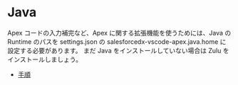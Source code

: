 # Java

Apex コードの入力補完など、Apex に関する拡張機能を使うためには、Java の Runtime のパスを settings.json の salesforcedx-vscode-apex.java.home に設定する必要があります。
まだ Java をインストールしていない場合は Zulu をインストールしましょう。

- [手順](https://developer.salesforce.com/tools/vscode/ja/vscode-desktop/java-setup#zulu)
